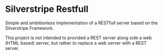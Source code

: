 # Silverstripe Restfull

Simple and ambitionless implementation of a RESTfull server based on the Silverstripe Framework.

This project is not intended to provided a REST server along side a web (HTML based) server, but rather to replace a web server with a REST server.